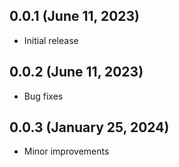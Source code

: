 ## 0.0.1 (June 11, 2023)
* Initial release

## 0.0.2 (June 11, 2023)
* Bug fixes

## 0.0.3 (January 25, 2024)
* Minor improvements
